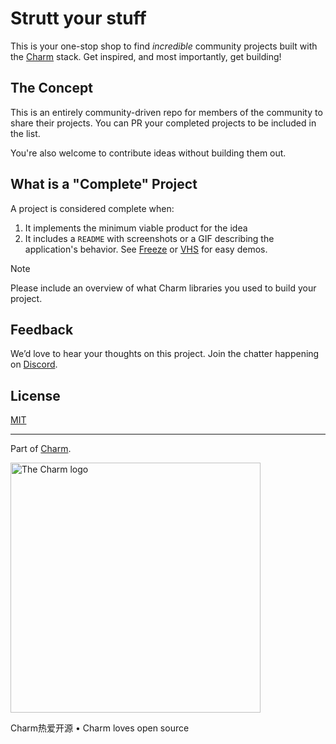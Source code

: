 # Strutt your stuff

This is your one-stop shop to find *incredible* community projects built with
the [Charm][charm] stack. Get inspired, and most importantly, get building!

## The Concept

This is an entirely community-driven repo for members of the community to share
their projects. You can PR your completed projects to be included in the list. 

You're also welcome to contribute ideas without building them out. 
## What is a "Complete" Project

A project is considered complete when:
1. It implements the minimum viable product for the idea
2. It includes a `README` with screenshots or a GIF describing the
   application's behavior. See [Freeze][freeze] or [VHS][vhs] for easy demos.
   
> [!NOTE]
> Please include an overview of what Charm libraries you used to build your project.


## Feedback

We’d love to hear your thoughts on this project. Join the chatter happening on [Discord](https://charm.sh/chat).

## License

[MIT](https://github.com/charmbracelet/skate/raw/main/LICENSE)

***

Part of [Charm](https://charm.sh).

<a href="https://charm.sh/"><img alt="The Charm logo" src="https://stuff.charm.sh/charm-badge.jpg" width="400"></a>

Charm热爱开源 • Charm loves open source

[charm]: https://github.com/charmbracelet/
[freeze]: https://github.com/charmbracelet/freeze
[vhs]: https://github.com/charmbracelet/vhs
